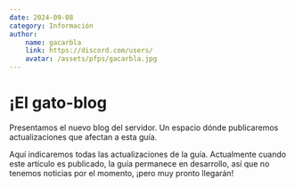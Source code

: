 ```yaml
---
date: 2024-09-08
category: Información
author:
    name: gacarbla
    link: https://discord.com/users/
    avatar: /assets/pfps/gacarbla.jpg
---
```


# ¡El gato-blog

Presentamos el nuevo blog del servidor. Un espacio dónde publicaremos actualizaciones que afectan a esta guía.

Aquí indicaremos todas las actualizaciones de la guía. Actualmente cuando este artículo es publicado, la guía permanece en desarrollo, así que no tenemos noticias por el momento, ¡pero muy pronto llegarán!